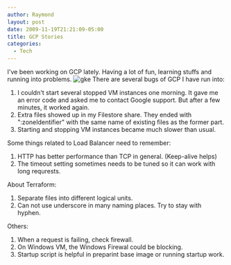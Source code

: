 ```yaml
---
author: Raymond
layout: post
date: 2009-11-19T21:21:09-05:00
title: GCP Stories
categories:
  - Tech
---
```

I've been working on GCP lately. Having a lot of fun, learning stuffs and running into problems.
<img class="alignnone size-full wp-image-1653" src="/wp-content/uploads/2019/11/google-cloud-logo-bigger.png" alt="gke" width="700" height="262" srcset="/wp-content/uploads/2019/11/google-cloud-logo-bigger.png 700w, /wp-content/uploads/2019/11/google-cloud-logo-bigger.png 300w" sizes="(max-width: 700px) 100vw, 700px" /> 
There are several bugs of GCP I have run into:
  1. I couldn't start several stopped VM instances one morning. It gave me an error code and asked me to contact Google support. But after a few minutes, it worked again.
  2. Extra files showed up in my Filestore share. They ended with ":zoneIdentifier" with the same name of existing files as the former part.
  3. Starting and stopping VM instances became much slower than usual.

Some things related to Load Balancer need to remember:
  1. HTTP has better performance than TCP in general. (Keep-alive helps)
  2. The timeout setting sometimes needs to be tuned so it can work with long requrests.

About Terraform:
  1. Separate files into different logical units.
  2. Can not use underscore in many naming places. Try to stay with hyphen.

Others:
  1. When a request is failing, check firewall.
  2. On Windows VM, the Windows Firewal could be blocking.
  3. Startup script is helpful in preparint base image or running startup work.
